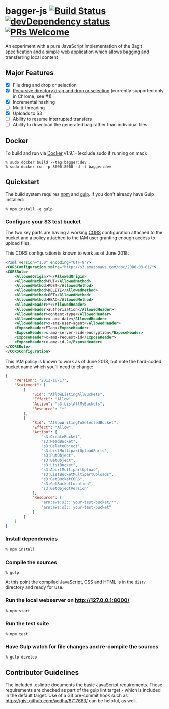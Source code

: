 # bagger-js [![Build Status](https://img.shields.io/travis/LibraryOfCongress/bagger-js/master.svg)](https://travis-ci.org/LibraryOfCongress/bagger-js) [![devDependency status](https://img.shields.io/david/dev/LibraryOfCongress/bagger-js.svg)](https://david-dm.org/libraryofcongress/bagger-js#info=devDependencies) [![PRs Welcome](https://img.shields.io/badge/PRs-welcome-brightgreen.svg)](README.md#contributor-guidelines)

An experiment with a pure JavaScript implementation of the BagIt specification
and a simple web application which allows bagging and transferring local content


## Major Features

* [x] File drag and drop or selection
* [x] [Recursive directory drag and drop or selection](https://github.com/loc-rdc/bagger-js/pull/1) (currently supported only in Chrome; see #1)
* [x] Incremental hashing
* [ ] Multi-threading
* [x] Uploads to S3
* [ ] Ability to resume interrupted transfers
* [ ] Ability to download the generated bag rather than individual files

## Docker

To build and run via [Docker](https://www.docker.com) v1.9.1+(exclude sudo if running on mac):

    % sudo docker build --tag bagger:dev .
    % sudo docker run -p 8000:8000 -d -t bagger:dev

## Quickstart

The build system requires [npm](https://npmjs.org) and [gulp](http://gulpjs.com). If you don't already have Gulp installed:

    % npm install -g gulp

### Configure your S3 test bucket

The two key parts are having a working [CORS](https://developer.mozilla.org/en-US/docs/Web/HTTP/CORS) configuration attached to the bucket and a policy attached to the IAM user granting enough access to upload files. 

This CORS configuration is known to work as of June 2018:

```xml
<?xml version="1.0" encoding="UTF-8"?>
<CORSConfiguration xmlns="http://s3.amazonaws.com/doc/2006-03-01/">
<CORSRule>
    <AllowedOrigin>*</AllowedOrigin>
    <AllowedMethod>PUT</AllowedMethod>
    <AllowedMethod>POST</AllowedMethod>
    <AllowedMethod>DELETE</AllowedMethod>
    <AllowedMethod>GET</AllowedMethod>
    <AllowedMethod>HEAD</AllowedMethod>
    <AllowedHeader>*</AllowedHeader>
    <AllowedHeader>authorization</AllowedHeader>
    <AllowedHeader>content-type</AllowedHeader>
    <AllowedHeader>x-amz-date</AllowedHeader>
    <AllowedHeader>x-amz-user-agent</AllowedHeader>
    <ExposeHeader>ETag</ExposeHeader>
    <ExposeHeader>x-amz-server-side-encryption</ExposeHeader>
    <ExposeHeader>x-amz-request-id</ExposeHeader>
    <ExposeHeader>x-amz-id-2</ExposeHeader>
</CORSRule>
</CORSConfiguration>
```

This IAM policy is known to work as of June 2018, but note the hard-coded bucket name which you'll need to change:

```json
{
    "Version": "2012-10-17",
    "Statement": [
        {
            "Sid": "AllowListingAllBuckets",
            "Effect": "Allow",
            "Action": "s3:ListAllMyBuckets",
            "Resource": "*"
        },
        {
            "Sid": "AllowWritingToSelectedBucket",
            "Effect": "Allow",
            "Action": [
                "s3:CreateBucket",
                "s3:HeadBucket",
                "s3:DeleteObject",
                "s3:ListMultipartUploadParts",
                "s3:PutObject",
                "s3:GetObject",
                "s3:ListBucket",
                "s3:AbortMultipartUpload",
                "s3:ListBucketMultipartUploads",
                "s3:GetBucketCORS",
                "s3:GetBucketLocation",
                "s3:GetObjectVersion"
            ],
            "Resource": [
                "arn:aws:s3:::your-test-bucket/*",
                "arn:aws:s3:::your-test-bucket"
            ]
        }
    ]
}
```

### Install dependencies

    % npm install

### Compile the sources

    % gulp

At this point the compiled JavaScript, CSS and HTML is in the `dist/` directory and ready for use.

### Run the local webserver on http://127.0.0.1:8000/

    % npm start

### Run the test suite

    % npm test

### Have Gulp watch for file changes and re-compile the sources

    % gulp develop


## Contributor Guidelines

The included .eslintrc documents the basic JavaScript requirements. These requirements are checked as part of the gulp lint target - which is included in the default target. Use of a Git pre-commit hook such as
https://gist.github.com/acdha/8717683/ can be helpful, as well.

